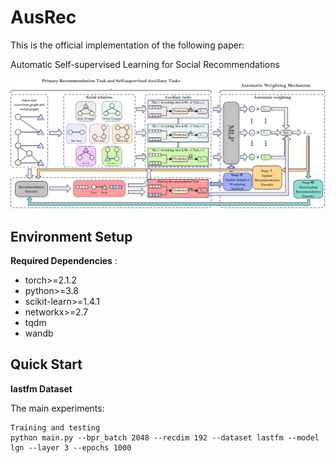 # AusRec

This is the official implementation of the following paper:

Automatic Self-supervised Learning for Social Recommendations

<div align="center">
  <img src="https://github.com/hexin5515/AusRec/blob/main/Image/AusRec.jpg" width="1600px"/>
</div>

## Environment Setup

**Required Dependencies** :

* torch>=2.1.2
* python>=3.8
* scikit-learn>=1.4.1
* networkx>=2.7
* tqdm
* wandb

## Quick Start

**lastfm Dataset**

The main experiments:
```
Training and testing
python main.py --bpr_batch 2048 --recdim 192 --dataset lastfm --model lgn --layer 3 --epochs 1000
```
